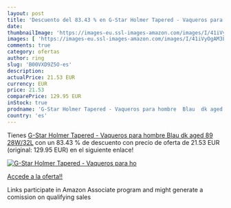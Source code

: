 ```yaml
---
layout: post
title: 'Descuento del 83.43 % en G-Star Holmer Tapered - Vaqueros para ho'
date: 
thumbnailImage: 'https://images-eu.ssl-images-amazon.com/images/I/41iVyOgAM3L._SL200_.jpg'
images: [ 'https://images-eu.ssl-images-amazon.com/images/I/41iVyOgAM3L._SL200_.jpg' ]
comments: true
category: ofertas
author: ring
slug: 'B00VXD9Z5O-es'
description:
actualPrice: 21.53 EUR
currency: EUR
price: 21.53
comparePrice: 129.95 EUR
inStock: true
prodname: 'G-Star Holmer Tapered - Vaqueros para hombre  Blau  dk aged 89   28W/32L'
country: 'es'
---
```


Tienes [G-Star Holmer Tapered - Vaqueros para hombre  Blau  dk aged 89   28W/32L](https://www.amazon.es/dp/B00VXD9Z5O/?tag=tolees-21) con un 83.43 % de descuento con precio de oferta de 21.53 EUR (original: 129.95 EUR) en el siguiente enlace!

[![G-Star Holmer Tapered - Vaqueros para ho](https://images-eu.ssl-images-amazon.com/images/I/41iVyOgAM3L._SL200_.jpg)](https://www.amazon.es/dp/B00VXD9Z5O/?tag=tolees-21)

[Accede a la oferta!!](https://www.amazon.es/dp/B00VXD9Z5O/?tag=tolees-21)

Links participate in Amazon Associate program and might generate a comission on qualifying sales


